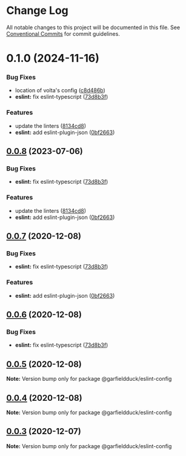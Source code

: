# Change Log

All notable changes to this project will be documented in this file.
See [Conventional Commits](https://conventionalcommits.org) for commit guidelines.

# 0.1.0 (2024-11-16)


### Bug Fixes

* location of volta's config ([c8d486b](https://github.com/garfieldduck/config-fe/commit/c8d486b46f3f9c8cbdb378a5d37016dcd95eb466))
* **eslint:** fix eslint-typescript ([73d8b3f](https://github.com/garfieldduck/config-fe/commit/73d8b3f846f2c54fd29824ca4ae1eaa391bf6cb9))


### Features

* update the linters ([8134cd8](https://github.com/garfieldduck/config-fe/commit/8134cd8e13747e168260845edb6463a644be3f72))
* **eslint:** add eslint-plugin-json ([0bf2663](https://github.com/garfieldduck/config-fe/commit/0bf266346f39fcb24a5fb58c74d99419af8c6ca0))





## [0.0.8](https://github.com/garfieldduck/config-fe/compare/@garfieldduck/eslint-config@0.0.2...@garfieldduck/eslint-config@0.0.8) (2023-07-06)


### Bug Fixes

* **eslint:** fix eslint-typescript ([73d8b3f](https://github.com/garfieldduck/config-fe/commit/73d8b3f846f2c54fd29824ca4ae1eaa391bf6cb9))


### Features

* update the linters ([8134cd8](https://github.com/garfieldduck/config-fe/commit/8134cd8e13747e168260845edb6463a644be3f72))
* **eslint:** add eslint-plugin-json ([0bf2663](https://github.com/garfieldduck/config-fe/commit/0bf266346f39fcb24a5fb58c74d99419af8c6ca0))





## [0.0.7](https://github.com/garfieldduck/config-fe/compare/@garfieldduck/eslint-config@0.0.2...@garfieldduck/eslint-config@0.0.7) (2020-12-08)


### Bug Fixes

* **eslint:** fix eslint-typescript ([73d8b3f](https://github.com/garfieldduck/config-fe/commit/73d8b3f846f2c54fd29824ca4ae1eaa391bf6cb9))


### Features

* **eslint:** add eslint-plugin-json ([0bf2663](https://github.com/garfieldduck/config-fe/commit/0bf266346f39fcb24a5fb58c74d99419af8c6ca0))





## [0.0.6](https://github.com/garfieldduck/config-fe/compare/@garfieldduck/eslint-config@0.0.2...@garfieldduck/eslint-config@0.0.6) (2020-12-08)


### Bug Fixes

* **eslint:** fix eslint-typescript ([73d8b3f](https://github.com/garfieldduck/config-fe/commit/73d8b3f846f2c54fd29824ca4ae1eaa391bf6cb9))





## [0.0.5](https://github.com/garfieldduck/config-fe/compare/@garfieldduck/eslint-config@0.0.2...@garfieldduck/eslint-config@0.0.5) (2020-12-08)

**Note:** Version bump only for package @garfieldduck/eslint-config





## [0.0.4](https://github.com/garfieldduck/config-fe/compare/@garfieldduck/eslint-config@0.0.2...@garfieldduck/eslint-config@0.0.4) (2020-12-08)

**Note:** Version bump only for package @garfieldduck/eslint-config





## [0.0.3](https://github.com/garfieldduck/config-fe/compare/@garfieldduck/eslint-config@0.0.2...@garfieldduck/eslint-config@0.0.3) (2020-12-07)

**Note:** Version bump only for package @garfieldduck/eslint-config
